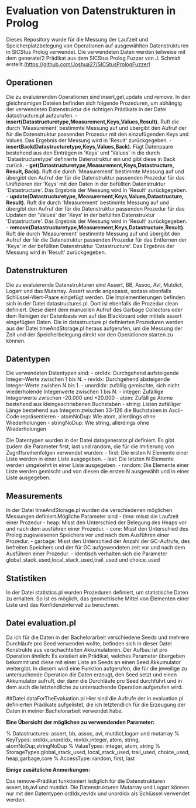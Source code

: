 # Evaluation von Datenstrukturen in Prolog

Dieses Repository wurde für die Messung der Laufzeit und Speicherplatzbelegung von Operationen auf ausgewählten Datenstrukturen in SICStus Prolog verwendet.
Die verwendeten Daten werden teilweise mit dem generate/2 Prädikat aus dem SICStus Prolog Fuzzer von J. Schmidt erstellt.(https://github.com/Joshua27/SICStusPrologFuzzer)

## Operationen
Die zu evaluierenden Operationen sind insert,get,update und remove. In den gleichnamigen Dateien befinden sich folgende Prozeduren, um abhängig der verwendeten Datenstruktur die richtigen Prädikate in der Datei datastructure.pl aufzurufen.
	- **insert(Datastructuretype,Measurement,Keys,Values,Result).**
	Ruft die durch 'Measurement' bestimmte Messung auf und übergibt den Aufruf der für die Datenstruktur passenden Prozedur mit den einzufügenden Keys und Values. Das Ergebnis der Messung wird in 'Result' zurückgegeben.
	- **insertBack(Datastructuretype,Keys,Values,Back).**
	Fügt Datenpaare bestehend aus den Einträgen in 'Keys' und 'Values' in die durch 'Datastructuretype' definierte Datenstruktur ein und gibt diese in Back zurück.
	- **get(Datastructuretype,Measurement,Keys,Datastructure, Result, Back).**
	Ruft die durch 'Measurement' bestimmte Messung auf und übergibt den Aufruf der für die Datenstruktur passenden Prozedur für das Unifizieren der 'Keys' mit den Daten in der befüllten Datenstruktur 'Datastructure'. Das Ergebnis der Messung wird in 'Result' zurückgegeben.
	- **update(Datastructuretype, Measurement,Keys,Values,Datastructure, Result).**
	Ruft die durch 'Measurement' bestimmte Messung auf und übergibt den Aufruf der für die Datenstruktur passenden Prozedur für das Updaten der 'Values' der 'Keys' in der befüllten Datenstruktur 'Datastructure'. Das Ergebnis der Messung wird in 'Result' zurückgegeben.
	- **remove(Datastructuretype,Measurement,Keys,Datastructure,Result).**
	Ruft die durch 'Measurement' bestimmte Messung auf und übergibt den Aufruf der für die Datenstruktur passenden Prozedur für das Entfernen der 'Keys' in der befüllten Datenstruktur 'Datastructure'. Das Ergebnis der Messung wird in 'Result' zurückgegeben.

## Datenstrukturen
Die zu evaluierende Datenstrukturen sind Assert, BB, Assoc, Avl, Mutdict, Logarr und das Mutarray.
Assert wurde angepasst, sodass ebenfalls Schlüssel-Wert-Paare eingefügt werden. Die Implementierungen befinden sich in der Datei datastructures.pl. Dort ist ebenfalls die Prozedur clean definiert. Diese dient dem manuellen Aufruf des Garbage Collectors oder dem Reinigen der Datenbasis von auf das Blackboard oder mittels assert eingefügten Daten. Die in datastructure.pl definierten Prozeduren werden aus der Datei timeAndStorage.pl heraus aufgerufen, um die Messung der Zeit und der Speicherbelegung direkt vor den Operationen starten zu können.

## Datentypen
Die verwendeten Datentypen sind:
	- ordIdx: Durchgehend aufsteigende Integer-Werte zwischen 1 bis N.
	- revIdx: Durchgehend absteigende Integer-Werte zwishen N bis 1.
	- unordIdx: zufällig gemischte, sich nicht wiederholende Integerwerte zwischen 1 bis N.
	- integer: Zufällige Integerwerte zwischen -20.000 und +20.000
	- atom: Zufällige Atome bestehend aus kleingeschriebenen Buchstaben
	- string: Listen zufälliger Länge bestehend aus Integern zwischen 33-126 die Buchstaben in Ascii-Code repräsentieren
	- atomNoDup: Wie atom, allerdings ohne Wiederholungen
	- stringNoDup: Wie string, allerdings ohne Wiederholungen

Die Datentypen wurden in der Datei datagenerator.pl definiert. Es gibt zudem die Parameter first, last und random, die für die Imitierung von Zugriffsreihenfolgen verwendet wurden:
	- first: Die ersten N Elemente einer Liste werden in einer Liste ausgegeben.
	- last: Die letzten N Elemente werden umgekehrt in einer Liste ausgegeben.
	- random: Die Elemente einer Liste werden gemischt und von diesen die ersten N ausgewählt und in einer Liste ausgegeben.
	
## Measurements

In der Datei timeAndStorage.pl wurden die verschiedenen möglichen Messungen definiert.Mögliche Parameter sind
	- time: misst die Laufzeit einer Prozedur
	- heap: Misst den Unterschied der Belegung des Heaps vor und nach dem ausführen einer Prozedur.
	- core: Misst den Unterschied des Prolog zugewiesenen Speichers vor und nach dem Ausführen einer Prozedur.
	- garbage: Misst den Unterschied der Anzahl der GC-Aufrufe, des befreiten Speichers und der für GC aufgewendeten zeit vor und nach dem Ausführen einer Prozedur.
	- Identisch verhalten sich die Parameter global_stack_used,local_stack_used,trail_used und choice_used
	
## Statistiken

In der Datei statistics.pl wurden Prozeduren definiert, um statistische Daten zu erhalten. So ist es möglich, das geometrische Mittel von Elementen einer Liste und das Konfidenzintervall zu berechnen.

## Datei evaluation.pl

Da ich für die Daten in der Bachelorarbeit verschiedene Seeds und mehrere Durchläufe pro Seed verwenden wollte, befinden sich in dieser Datei Konstrukte aus verschachtelten Akkumulatoren.
Der Aufbau ist pro Operation ähnlich: Es existiert ein Prädikat, welches Parameter übergeben bekommt und diese mit einer Liste an Seeds an einen Seed Akkumulator weitergibt. In diesem wird eine Funktion aufgerufen, die für die jeweilige zu untersuchende Operation die Daten erzeugt, den Seed setzt und einen Akkumulator aufruft, der dann die Durchläufe pro Seed durchführt und in dem auch die letztendliche zu untersuchende Operation aufgerufen wird.

##Datei dataForTheEvaluation.pl
Hier sind die Aufrufe der in evaluation.pl definierten Prädikate aufgelistet, die ich letztendlich für die Erzeugung der Daten in meiner Bachelorarbeit verwendet habe. 

**Eine Übersicht der möglichen zu verwendenden Parameter:**

  % Datastructures: assert, bb, assoc, avl, mutdict,logarr und mutarray
  % KeyTypes: ordIdx,unordIdx, revIdx,integer, atom, string, atomNoDup,stringNoDup
  % ValueTypes: integer, atom, string
  % StorageTypes:global_stack_used, local_stack_used, trail_used, choice_used, heap,garbage,core
  % AccessType: random, first, last

**Einige zusätzliche Anmerkungen:**

Das remove-Prädikat funktioniert lediglich für die Datenstrukturen assert,bb,avl und mutdict.
Die Datenstrukturen Mutarray und Logarr können nur mit den Datentypen ordIdx,revIdx und unordIdx als Schlüssel verwendet werden.


